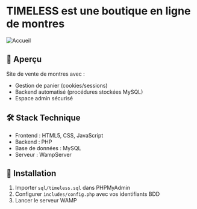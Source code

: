 
# TIMELESS est une boutique en ligne de montres

![Accueil](![image](https://github.com/user-attachments/assets/8d71c568-c9d6-4f81-b087-07ab6042a4f1)
)

## 📌 Aperçu
Site de vente de montres avec :
- Gestion de panier (cookies/sessions)
- Backend automatisé (procédures stockées MySQL)
- Espace admin sécurisé

## 🛠 Stack Technique
- Frontend : HTML5, CSS, JavaScript
- Backend : PHP
- Base de données : MySQL
- Serveur : WampServer

## 🚀 Installation
1. Importer `sql/timeless.sql` dans PHPMyAdmin
2. Configurer `includes/config.php` avec vos identifiants BDD
3. Lancer le serveur WAMP
